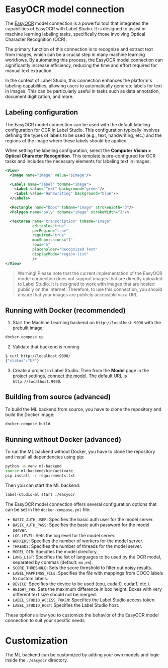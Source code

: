 <!--
---
title: Transcribe text from images with EasyOCR
type: blog
tier: all
order: 30
meta_title: EasyOCR model connection for transcribing text in images
meta_description: The EasyOCR model connection integrates the capabilities of EasyOCR with Label Studio to assist in machine learning labeling tasks involving Optical Character Recognition (OCR).
categories:
    - Computer Vision
    - Optical Character Recognition
    - EasyOCR
image: "/tutorials/easyocr.png"
---
-->

# EasyOCR model connection

The [EasyOCR](https://github.com/JaidedAI/EasyOCR) model connection is a powerful tool that integrates the capabilities of EasyOCR with Label Studio. It is designed to assist in machine learning labeling tasks, specifically those involving Optical Character Recognition (OCR). 

The primary function of this connection is to recognize and extract text from images, which can be a crucial step in many machine learning workflows. By automating this process, the EasyOCR model connection can significantly increase efficiency, reducing the time and effort required for manual text extraction.

In the context of Label Studio, this connection enhances the platform's labeling capabilities, allowing users to automatically generate labels for text in images. This can be particularly useful in tasks such as data annotation, document digitization, and more.

## Labeling configuration

The EasyOCR model connection can be used with the default labeling configuration for OCR in Label Studio. This configuration typically involves defining the types of labels to be used (e.g., text, handwriting, etc.) and the regions of the image where these labels should be applied.

When setting the labeling configuration, select the **Computer Vision > Optical Character Recognition**. This template is pre-configured for OCR tasks and includes the necessary elements for labeling text in images:

```xml
<View>
  <Image name="image" value="$image"/>

  <Labels name="label" toName="image">
    <Label value="Text" background="green"/>
    <Label value="Handwriting" background="blue"/>
  </Labels>

  <Rectangle name="bbox" toName="image" strokeWidth="3"/>
  <Polygon name="poly" toName="image" strokeWidth="3"/>

  <TextArea name="transcription" toName="image"
            editable="true"
            perRegion="true"
            required="true"
            maxSubmissions="1"
            rows="5"
            placeholder="Recognized Text"
            displayMode="region-list"
            />
</View>
```


> Warning! Please note that the current implementation of the EasyOCR model connection does not support images that are directly uploaded to Label Studio. It is designed to work with images that are hosted publicly on the internet. Therefore, to use this connection, you should ensure that your images are publicly accessible via a URL.


## Running with Docker (recommended)

1. Start the Machine Learning backend on `http://localhost:9090` with the prebuilt image:

```bash
docker-compose up
```

2. Validate that backend is running

```bash
$ curl http://localhost:9090/
{"status":"UP"}
```

3. Create a project in Label Studio. Then from the **Model** page in the project settings, [connect the model](https://labelstud.io/guide/ml#Connect-the-model-to-Label-Studio). The default URL is `http://localhost:9090`.


## Building from source (advanced)

To build the ML backend from source, you have to clone the repository and build the Docker image:

```bash
docker-compose build
```

## Running without Docker (advanced)

To run the ML backend without Docker, you have to clone the repository and install all dependencies using pip:

```bash
python -m venv ml-backend
source ml-backend/bin/activate
pip install -r requirements.txt
```

Then you can start the ML backend:

```bash
label-studio-ml start ./easyocr
```

The EasyOCR model connection offers several configuration options that can be set in the `docker-compose.yml` file:

- `BASIC_AUTH_USER`: Specifies the basic auth user for the model server.
- `BASIC_AUTH_PASS`: Specifies the basic auth password for the model server.
- `LOG_LEVEL`: Sets the log level for the model server.
- `WORKERS`: Specifies the number of workers for the model server.
- `THREADS`: Specifies the number of threads for the model server.
- `MODEL_DIR`: Specifies the model directory.
- `LANG_LIST`: Specifies the list of languages to be used by the OCR model, separated by commas (default: `mn,en`). 
- `SCORE_THRESHOLD`: Sets the score threshold to filter out noisy results.
- `LABEL_MAPPINGS_FILE`: Specifies the file with mappings from COCO labels to custom labels.
- `DEVICE`: Specifies the device to be used (cpu, cuda:0, cuda:1, etc.).
- `HEIGHT_THS`: Sets the maximum difference in box height. Boxes with very different text size should not be merged.
- `LABEL_STUDIO_ACCESS_TOKEN`: Specifies the Label Studio access token.
- `LABEL_STUDIO_HOST`: Specifies the Label Studio host.

These options allow you to customize the behavior of the EasyOCR model connection to suit your specific needs.

# Customization

The ML backend can be customized by adding your own models and logic inside the `./easyocr` directory. 